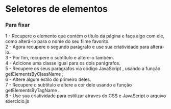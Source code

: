 <h1>Seletores de elementos</h1>
<h3> Para fixar</h3>
<p>
1 - Recupere o elemento que contém o título da página e faça algo com ele, como alterá-lo para o nome do seu filme favorito. <br>
2 - Agora recupere o segundo parágrafo e use sua criatividade para alterá-lo.<br>
3 - Por fim, recupere o subtítulo e altere-o também.<br>
4 - Adicione uma classe igual para os dois parágrafos.<br>
5 - Recupere os seus parágrafos via código JavaScript , usando a função getElementsByClassName ;<br>
6 - Altere algum estilo do primeiro deles.<br>
7 - Recupere o subtítulo e altere a cor dele usando a função getElementsByTagName .<br>
8 - Use sua criatividade para estilizar atraves do CSS e JavaScript o arquivo exercicio.js<br>
</p>
